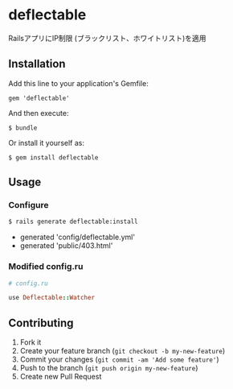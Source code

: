 # deflectable

RailsアプリにIP制限 (ブラックリスト、ホワイトリスト)を適用

## Installation

Add this line to your application's Gemfile:

    gem 'deflectable'

And then execute:

    $ bundle

Or install it yourself as:

    $ gem install deflectable

## Usage


### Configure

```bash
$ rails generate deflectable:install
```

* generated 'config/deflectable.yml'
* generated 'public/403.html'

### Modified config.ru

```ruby
# config.ru

use Deflectable::Watcher
```


## Contributing

1. Fork it
2. Create your feature branch (`git checkout -b my-new-feature`)
3. Commit your changes (`git commit -am 'Add some feature'`)
4. Push to the branch (`git push origin my-new-feature`)
5. Create new Pull Request
